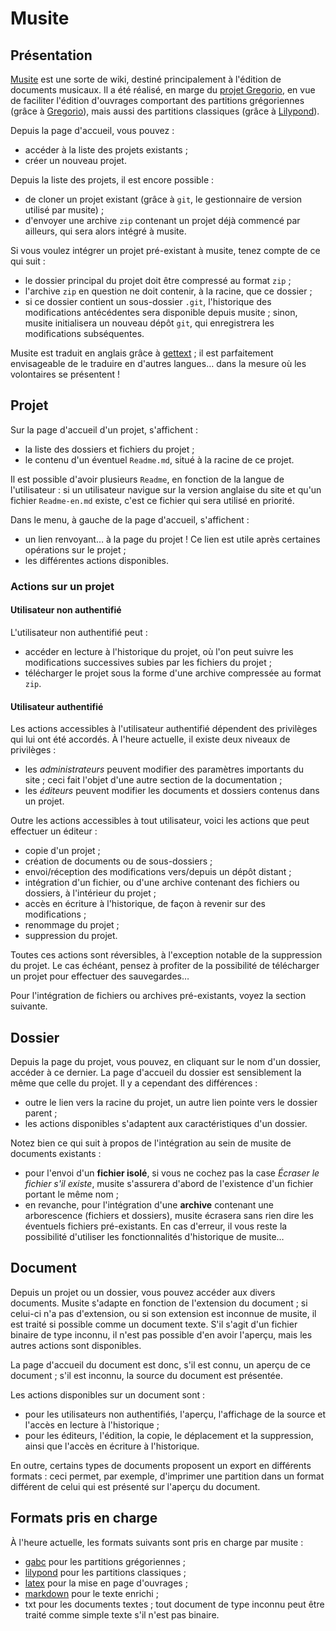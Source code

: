 Musite
======


Présentation
------------

[Musite](https://github.com/jperon/musite) est une sorte de wiki, destiné
principalement à l'édition de documents musicaux. Il a été réalisé, en marge
du [projet Gregorio](https://github.com/gregorio-project), en vue de faciliter
l'édition d'ouvrages comportant des partitions grégoriennes (grâce à
[Gregorio](http://gregorio-project.github.io)), mais aussi des partitions
classiques (grâce à [Lilypond](http://lilypond.org)).

Depuis la page d'accueil, vous pouvez :

- accéder à la liste des projets existants ;
- créer un nouveau projet.

Depuis la liste des projets, il est encore possible :

- de cloner un projet existant
  (grâce à `git`, le gestionnaire de version utilisé par musite) ;
- d'envoyer une archive `zip` contenant un projet déjà commencé par ailleurs,
  qui sera alors intégré à musite.

Si vous voulez intégrer un projet pré-existant à musite, tenez compte de ce qui
suit :

- le dossier principal du projet doit être compressé au format `zip` ;
- l'archive `zip` en question ne doit contenir, à la racine, que ce dossier ;
- si ce dossier contient un sous-dossier `.git`, l'historique des modifications
  antécédentes sera disponible depuis musite ; sinon, musite initialisera un
  nouveau dépôt `git`, qui enregistrera les modifications subséquentes.

Musite est traduit en anglais grâce à
[gettext](https://www.gnu.org/software/gettext) ; il est parfaitement
envisageable de le traduire en d'autres langues… dans la mesure où les
volontaires se présentent !


Projet
------

Sur la page d'accueil d'un projet, s'affichent :

- la liste des dossiers et fichiers du projet ;
- le contenu d'un éventuel `Readme.md`, situé à la racine de ce projet.

Il est possible d'avoir plusieurs `Readme`, en fonction de la langue de
l'utilisateur : si un utilisateur navigue sur la version anglaise du site et
qu'un fichier `Readme-en.md` existe, c'est ce fichier qui sera utilisé en
priorité.

Dans le menu, à gauche de la page d'accueil, s'affichent :

- un lien renvoyant… à la page du projet ! Ce lien est utile après certaines
  opérations sur le projet ;
- les différentes actions disponibles.

### Actions sur un projet

#### Utilisateur non authentifié

L'utilisateur non authentifié peut :

- accéder en lecture à l'historique du projet, où l'on peut
  suivre les modifications successives subies par les fichiers du projet ;
- télécharger le projet sous la forme d'une archive compressée au format `zip`.

#### Utilisateur authentifié

Les actions accessibles à l'utilisateur authentifié dépendent des privilèges qui
lui ont été accordés. À l'heure actuelle, il existe deux niveaux de privilèges :

- les *administrateurs* peuvent modifier des paramètres importants du site ; ceci
  fait l'objet d'une autre section de la documentation ;
- les *éditeurs* peuvent modifier les documents et dossiers contenus dans un
  projet.

Outre les actions accessibles à tout utilisateur, voici les actions que peut
effectuer un éditeur :

- copie d'un projet ;
- création de documents ou de sous-dossiers ;
- envoi/réception des modifications vers/depuis un dépôt distant ;
- intégration d'un fichier, ou d'une archive contenant des fichiers ou dossiers,
  à l'intérieur du projet ;
- accès en écriture à l'historique, de façon à revenir sur des modifications ;
- renommage du projet ;
- suppression du projet.

Toutes ces actions sont réversibles, à l'exception notable de la suppression du
projet. Le cas échéant, pensez à profiter de la possibilité de télécharger un
projet pour effectuer des sauvegardes…

Pour l'intégration de fichiers ou archives pré-existants, voyez la section
suivante.


Dossier
-------

Depuis la page du projet, vous pouvez, en cliquant sur le nom d'un dossier,
accéder à ce dernier. La page d'accueil du dossier est sensiblement la même que
celle du projet. Il y a cependant des différences :

- outre le lien vers la racine du projet, un autre lien pointe vers le dossier
  parent ;
- les actions disponibles s'adaptent aux caractéristiques d'un dossier.

Notez bien ce qui suit à propos de l'intégration au sein de musite de documents
existants :

- pour l'envoi d'un **fichier isolé**, si vous ne cochez pas la case *Écraser le
  fichier s'il existe*, musite s'assurera d'abord de l'existence d'un fichier
  portant le même nom ;
- en revanche, pour l'intégration d'une **archive** contenant une arborescence
  (fichiers et dossiers), musite écrasera sans rien dire les éventuels fichiers
  pré-existants. En cas d'erreur, il vous reste la possibilité d'utiliser les
  fonctionnalités d'historique de musite…


Document
--------

Depuis un projet ou un dossier, vous pouvez accéder aux divers documents. Musite
s'adapte en fonction de l'extension du document ; si celui-ci n'a pas
d'extension, ou si son extension est inconnue de musite, il est traité si
possible comme un document texte. S'il s'agit d'un fichier binaire de type
inconnu, il n'est pas possible d'en avoir l'aperçu, mais les autres actions
sont disponibles.

La page d'accueil du document est donc, s'il est connu, un aperçu
de ce document ; s'il est inconnu, la source du document est présentée.

Les actions disponibles sur un document sont :

- pour les utilisateurs non authentifiés, l'aperçu, l'affichage de la source et
  l'accès en lecture à l'historique ;
- pour les éditeurs, l'édition, la copie, le déplacement et la suppression,
  ainsi que l'accès en écriture à l'historique.

En outre, certains types de documents proposent un export en différents
formats : ceci permet, par exemple, d'imprimer une partition dans un format
différent de celui qui est présenté sur l'aperçu du document.


Formats pris en charge
----------------------

À l'heure actuelle, les formats suivants sont pris en charge par musite :

- [gabc](http://gregorio-project.github.io/gabc/index.html) pour les partitions
  grégoriennes ;
- [lilypond](www.lilypond.org/text-input.fr.html) pour les partitions
  classiques ;
- [latex](www.latex-project.org) pour la mise en page d'ouvrages ;
- [markdown](commonmark.org) pour le texte enrichi ;
- txt pour les documents textes ; tout document de type inconnu peut être traité
  comme simple texte s'il n'est pas binaire.